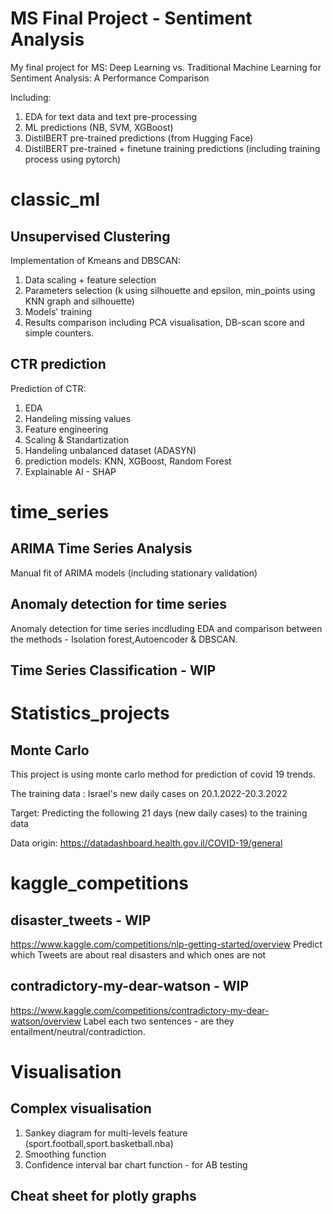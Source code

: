 # MS Final Project - Sentiment Analysis
My final project for MS: Deep Learning vs. Traditional Machine Learning for Sentiment Analysis: A Performance Comparison 

Including:
1. EDA for text data and text pre-processing
2. ML predictions (NB, SVM, XGBoost)
3. DistilBERT pre-trained predictions (from Hugging Face)
4. DistilBERT pre-trained + finetune training predictions (including training process using pytorch)
   
# classic_ml
## Unsupervised Clustering

Implementation of Kmeans and DBSCAN:
1. Data scaling + feature selection
2. Parameters selection (k using silhouette and epsilon, min_points using KNN graph and silhouette)
3. Models' training
4. Results comparison including PCA visualisation, DB-scan score and simple counters.

## CTR prediction
Prediction of CTR:
1. EDA
2. Handeling missing values
3. Feature engineering
4. Scaling & Standartization
5. Handeling unbalanced dataset (ADASYN)
6. prediction models: KNN, XGBoost, Random Forest
7. Explainable AI - SHAP

# time_series

## ARIMA Time Series Analysis
Manual fit of ARIMA models (including stationary validation)

## Anomaly detection for time series
Anomaly detection for time series incdluding EDA and comparison between the methods - Isolation forest,Autoencoder & DBSCAN.

## Time Series Classification - WIP



# Statistics_projects
## Monte Carlo
This project is using monte carlo method for prediction of covid 19 trends.

The training data : Israel's new daily cases on 20.1.2022-20.3.2022

Target: Predicting the following 21 days (new daily cases) to the training data

Data origin: https://datadashboard.health.gov.il/COVID-19/general

# kaggle_competitions

## disaster_tweets - WIP
https://www.kaggle.com/competitions/nlp-getting-started/overview
Predict which Tweets are about real disasters and which ones are not

## contradictory-my-dear-watson - WIP
https://www.kaggle.com/competitions/contradictory-my-dear-watson/overview
Label each two sentences - are they entailment/neutral/contradiction.

# Visualisation
## Complex visualisation
1. Sankey diagram for multi-levels feature (sport.football,sport.basketball.nba)
2. Smoothing function
3. Confidence interval bar chart function - for AB testing

## Cheat sheet for plotly graphs
